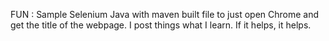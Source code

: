   FUN : Sample Selenium Java with maven built file to just open Chrome and get the title of the webpage.
  I post things what I learn. If it helps, it helps.
